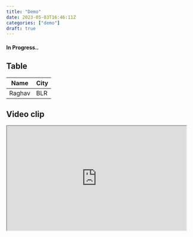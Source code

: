 ```yaml
---
title: "Demo"
date: 2023-05-03T16:46:11Z
categories: ["demo"]
draft: true
---
```


#### **In Progress..**

## Table

  Name  |  City  |
  -------------- |---------------- |
Raghav  |  BLR  |


## Video clip
<iframe width="480" height="280"
    src="https://www.youtube.com/embed/tgbNymZ7vqY">
</iframe>
